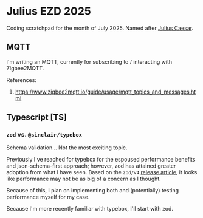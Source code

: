 
# Julius EZD 2025

Coding scratchpad for the month of July 2025. Named after [Julius Caesar](https://en.wikipedia.org/wiki/Julius_Caesar).

## MQTT

I'm writing an MQTT, currently for subscribing to / interacting with Zigbee2MQTT.

References:

1. https://www.zigbee2mqtt.io/guide/usage/mqtt_topics_and_messages.html

## Typescript [TS]

### `zod` vs. `@sinclair/typebox`

Schema validation... Not the most exciting topic.

Previously I've reached for typebox for the espoused performance benefits and json-schema-first approach; however, zod has attained greater adoption from what I have seen. Based on the `zod/v4` [release article](https://zod.dev/v4), it looks like performance may not be as big of a concern as I thought.

Because of this, I plan on implementing both and (potentially) testing performance myself for my case.

Because I'm more recently familiar with typebox, I'll start with zod.
